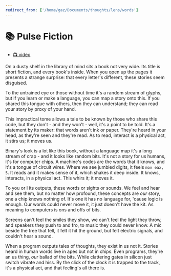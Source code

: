 ```yaml
---
redirect_from: ['/home/gaz/Documents/thoughts/lens/words']
---
```

# 📚 Pulse Fiction

* [📺 video](https://www.youtube.com/watch?v=cLZUJ5tchd0)

On a dusty shelf in the library of mind sits a book not very wide.  Its title is
short fiction, and every book's inside.  When you open up the pages it presents
a strange surprise: that every letter's different, these stories seem disguised.

To the untrained eye or those without time it's a random stream of glyphs, but
if you learn or make a language, you can map a story onto this.  If you shared
this tongue with others, then they can understand; they can read your story by
proxy of your hand.

This impractical tome allows a tale to be known by those who share this code,
but they don't - and they won't - well, it's a point to be told.  It's a
statement by its maker: that words aren't ink or paper.  They're heard in your
head, as they're seen and they're read.  As to read, interact is a physical act,
it stirs us; it moves us.

Binary's look is a lot like this book, without a language map it's a long stream
of crap - and it looks like random bits.  It's not a story for us humans, it's
for computer chips.  A machine's codes are the words that it knows, and it's a
tongue of circuit wires.  Where we see jumbled digits, it feels `mov eax, 5`.
It reads and it makes sense of it, which shakes it deep inside. It knows,
interacts, in a physical act.  This whirs it; it moves it.

To you or I its outputs, these words or sights or sounds.  We feel and hear and
see them, but no matter how profound, these concepts are *our* story, one a chip
knows nothing of.  It's one it has no language for, 'cause logic is enough.  Our
words could never move it, it just doesn't have the kit.  As meaning to
computers is ons and offs of bits.

Screens can't feel the smiles they show, we can't feel the light they throw, and
speakers they push to and fro, to music they could never know.  A mic beside the
tree that fell, it felt it hit the ground, but felt electric signals, and
couldn't hear a sound.

When a program outputs tales of thoughts, they exist in us not it.  Stories
heard in human words live in apes but not in chips.  Even programs, they're an
us thing, *our* ballad of the bits.  While clattering gates in silicon just
switch vibrate and hiss.  By the click of the clock it is trapped to the track,
it's a physical act, and that feeling's all there is.
